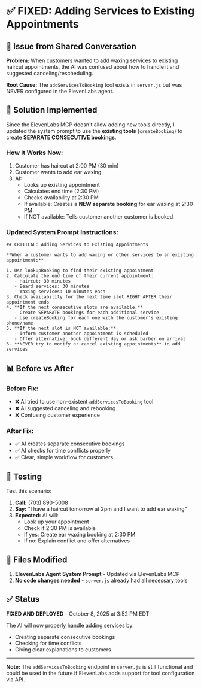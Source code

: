 # ✅ FIXED: Adding Services to Existing Appointments

## 🎯 Issue from Shared Conversation

**Problem:** When customers wanted to add waxing services to existing haircut appointments, the AI was confused about how to handle it and suggested canceling/rescheduling.

**Root Cause:** The `addServicesToBooking` tool exists in `server.js` but was NEVER configured in the ElevenLabs agent.

## 🔧 Solution Implemented

Since the ElevenLabs MCP doesn't allow adding new tools directly, I updated the system prompt to use the **existing tools** (`createBooking`) to create **SEPARATE CONSECUTIVE bookings**.

### How It Works Now:

1. Customer has haircut at 2:00 PM (30 min)
2. Customer wants to add ear waxing
3. AI:
   - Looks up existing appointment
   - Calculates end time (2:30 PM)
   - Checks availability at 2:30 PM
   - If available: Creates a **NEW separate booking** for ear waxing at 2:30 PM
   - If NOT available: Tells customer another customer is booked

### Updated System Prompt Instructions:

```
## CRITICAL: Adding Services to Existing Appointments

**When a customer wants to add waxing or other services to an existing appointment:**

1. Use lookupBooking to find their existing appointment
2. Calculate the end time of their current appointment:
   - Haircut: 30 minutes
   - Beard services: 30 minutes
   - Waxing services: 10 minutes each
3. Check availability for the next time slot RIGHT AFTER their appointment ends
4. **If the next consecutive slots are available:**
   - Create SEPARATE bookings for each additional service
   - Use createBooking for each one with the customer's existing phone/name
5. **If the next slot is NOT available:**
   - Inform customer another appointment is scheduled
   - Offer alternative: book different day or ask barber on arrival
6. **NEVER try to modify or cancel existing appointments** to add services
```

## 📊 Before vs After

### Before Fix:
- ❌ AI tried to use non-existent `addServicesToBooking` tool
- ❌ AI suggested canceling and rebooking
- ❌ Confusing customer experience

### After Fix:
- ✅ AI creates separate consecutive bookings
- ✅ AI checks for time conflicts properly
- ✅ Clear, simple workflow for customers

## 🧪 Testing

Test this scenario:
1. **Call:** (703) 890-5008
2. **Say:** "I have a haircut tomorrow at 2pm and I want to add ear waxing"
3. **Expected:** AI will:
   - Look up your appointment
   - Check if 2:30 PM is available
   - If yes: Create ear waxing booking at 2:30 PM
   - If no: Explain conflict and offer alternatives

## 📝 Files Modified

1. **ElevenLabs Agent System Prompt** - Updated via ElevenLabs MCP
2. **No code changes needed** - `server.js` already had all necessary tools

## ✅ Status

**FIXED AND DEPLOYED** - October 8, 2025 at 3:52 PM EDT

The AI will now properly handle adding services by:
- Creating separate consecutive bookings
- Checking for time conflicts
- Giving clear explanations to customers

---

**Note:** The `addServicesToBooking` endpoint in `server.js` is still functional and could be used in the future if ElevenLabs adds support for tool configuration via API.
